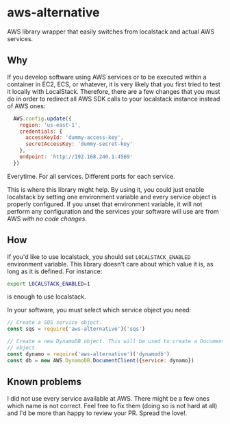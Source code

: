 # aws-alternative

AWS library wrapper that easily switches from localstack and actual AWS services.

## Why

If you develop software using AWS services or to be executed within a container
in EC2, ECS, or whatever, it is very likely that you first tried to test it
locally with LocalStack. Therefore, there are a few changes that you must do
in order to redirect all AWS SDK calls to your localstack instance instead of
AWS ones:

```javascript
  AWS.config.update({
    region: 'us-east-1',
    credentials: {
      accessKeyId: 'dummy-access-key',
      secretAccessKey: 'dummy-secret-key'
    },
    endpoint: 'http://192.168.240.1:4569'
  })
```

Everytime. For all services. Different ports for each service.

This is where this library might help. By using it, you could just enable
localstack by setting one environment variable and every service object is
properly configured. If you unset that environment variable, it will not perform
any configuration and the services your software will use are from AWS *with
no code changes*.

## How

If you'd like to use localstack, you should set `LOCALSTACK_ENABLED` environment
variable. This library doesn't care about which value it is, as long as it is
defined. For instance:

```bash
export LOCALSTACK_ENABLED=1
```

is enough to use localstack.

In your software, you must select which service object you need:

```javascript
// Create a SQS service object.
const sqs = require('aws-alternative')('sqs')

// Create a new DynamoDB object. This will be used to create a DocumentClient
// object
const dynamo = require('aws-alternative')('dynamodb')
const db = new AWS.DynamoDB.DocumentClient({service: dynamo})
```

## Known problems

I did not use every service available at AWS. There might be a few ones which
name is not correct. Feel free to fix them (doing so is not hard at all) and
I'd be more than happy to review your PR. Spread the love!.
